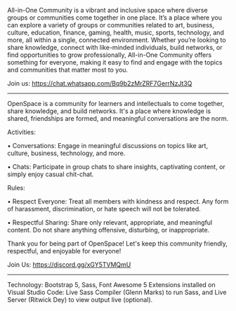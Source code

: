 All-in-One Community is a vibrant and inclusive space where diverse groups or communities come together in one place. It’s a place where you can explore a variety of groups or communities related to art, business, culture, education, finance, gaming, health, music, sports, technology, and more, all within a single, connected environment. Whether you’re looking to share knowledge, connect with like-minded individuals, build networks, or find opportunities to grow professionally, All-in-One Community offers something for everyone, making it easy to find and engage with the topics and communities that matter most to you.

Join us: https://chat.whatsapp.com/Bq9b2zMrZRF7GerrNzJt3Q

---------------------------------------------------------------------------------------------------------------------------

OpenSpace is a community for learners and intellectuals to come together, share knowledge, and build networks. It's a place where knowledge is shared, friendships are formed, and meaningful conversations are the norm.

Activities:

• Conversations: Engage in meaningful discussions on topics like art, culture, business, technology, and more.

• Chats: Participate in group chats to share insights, captivating content, or simply enjoy casual chit-chat.

Rules:

• Respect Everyone: Treat all members with kindness and respect. Any form of harassment, discrimination, or hate speech will not be tolerated.

• Respectful Sharing: Share only relevant, appropriate, and meaningful content. Do not share anything offensive, disturbing, or inappropriate.

Thank you for being part of OpenSpace! Let's keep this community friendly, respectful, and enjoyable for everyone!

Join Us: https://discord.gg/xGY5TVMQmU

---------------------------------------------------------------------------------------------------------------------------

Technology: Bootstrap 5, Sass, Font Awesome 5
Extensions installed on Visual Studio Code: Live Sass Compiler (Glenn Marks) to run Sass, and Live Server (Ritwick Dey) to view output live (optional).

